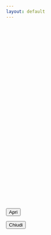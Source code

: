 ```yaml
---
layout: default
---
```


<script>
const pratichetxt = "{{ site.popup_pratiche_text }}"
const preferititxt = "{{ site.popup_preferiti_text }}"
const forumtxt = "{{ site.popup_forum_text }}"
const aggiornamentitxt = "{{ site.popup_aggiornamenti_text }}"

/*const bindCloseBtn = (url) => {
  $('#close_btn').click(function() {
    location.href = baseurl + url
  })    
}*/

const bindClick = (url) => {  
  $('#modal').click(function() {
    location.href = baseurl + url
  })
}

$(function() {  
  const menu = getAllUrlParams().menu;
  const back = getAllUrlParams().back;

  /*bindCloseBtn(back)*/
  bindClick(back)

  if ( menu ) {
    var nomeconst = menu + 'txt';
    $('#menu_txt').text( nomeconst );
    $('#menu_img').attr('src', baseurl + '/assets/images/popups/' + menu + '.png')
  }
  $('#open_btn').click();
})
</script>

<div id="main" style="height:500px"></div>
<button id="open_btn" class="Button Button--default js-fr-dialogmodal-open u-hidden" aria-controls="modal">
  Apri
</button>

<div class="Dialog js-fr-dialogmodal u-zindex-50" id="modal">
    <div class="
      u-popupResponsive
      Dialog-content
      Dialog-content--centered
      u-background-white
      u-margin-all-xl
      u-padding-all-xl
      js-fr-dialogmodal-modal
    " aria-labelledby="modal-title">
        <div role="document" class="Prose">
          <p id="menu_txt"></p>
          <img id="menu_img" class="u-popupImgResponsive">          
        </div>
        <button id="close_btn" class="Button Button--danger js-fr-dialogmodal-close u-floatRight u-text-xs">Chiudi</button>
    </div>
</div>
